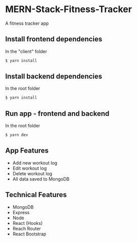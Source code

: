 # MERN-Stack-Fitness-Tracker

A fitness tracker app

## Install frontend dependencies

In the "client" folder

```sh
$ yarn install
```

## Install backend dependencies

In the root folder

```sh
$ yarn install
```

## Run app - frontend and backend

In the root folder

```sh
$ yarn dev
```

## App Features

- Add new workout log
- Edit workout log
- Delete workout log
- All data saved to MongoDB

## Technical Features

- MongoDB
- Express
- Node
- React (Hooks)
- Reach Router
- React Bootstrap
